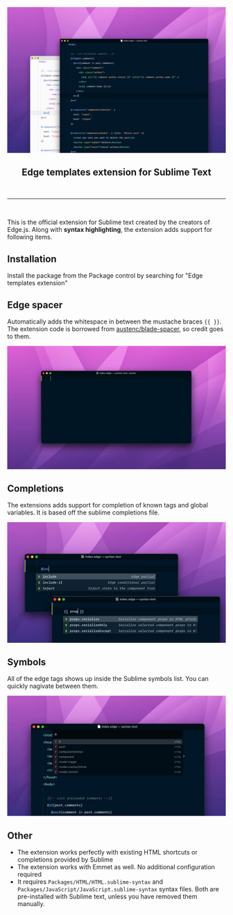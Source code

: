 <div align="center">
  <img src="./assets/banner-min.jpeg" />
</div>
<div align="center">
  <h2> Edge templates extension for Sublime Text </h2>
</div>

<br />
<hr />
<br />

This is the official extension for Sublime text created by the creators of Edge.js. Along with **syntax highlighting**, the extension adds support for following items.

## Installation
Install the package from the Package control by searching for "Edge templates extension"

## Edge spacer
Automatically adds the whitespace in between the mustache braces `{{ }}`. The extension code is borrowed from [austenc/blade-spacer](https://github.com/austenc/blade-spacer), so credit goes to them.

![](./assets/edge-spacer.gif)

## Completions
The extensions adds support for completion of known tags and global variables. It is based off the sublime completions file.

![](./assets/autocomplete-min.jpeg)

## Symbols
All of the edge tags shows up inside the Sublime symbols list. You can quickly nagivate between them.

![](./assets/symbols-min.jpeg)

## Other
- The extension works perfectly with existing HTML shortcuts or completions provided by Sublime
- The extension works with Emmet as well. No additional configuration required
- It requires `Packages/HTML/HTML.sublime-syntax` and `Packages/JavaScript/JavaScript.sublime-syntax` syntax files. Both are pre-installed with Sublime text, unless you have removed them manually.
